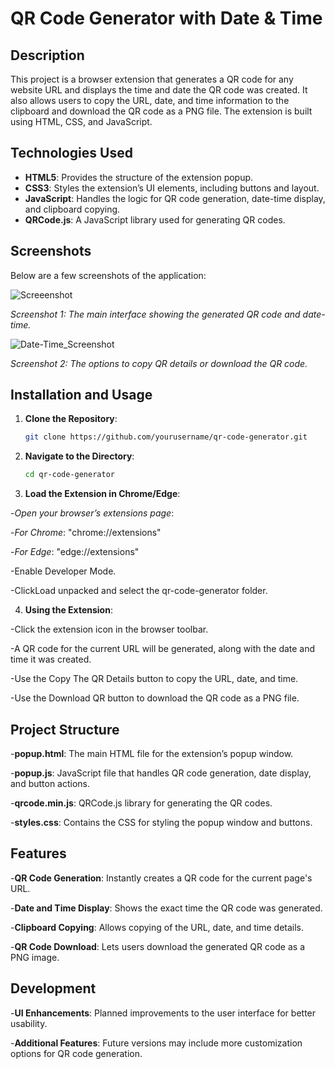 # QR Code Generator with Date & Time

## Description

This project is a browser extension that generates a QR code for any website URL and displays the time and date the QR code was created. It also allows users to copy the URL, date, and time information to the clipboard and download the QR code as a PNG file. The extension is built using HTML, CSS, and JavaScript.

## Technologies Used

- **HTML5**: Provides the structure of the extension popup.
- **CSS3**: Styles the extension’s UI elements, including buttons and layout.
- **JavaScript**: Handles the logic for QR code generation, date-time display, and clipboard copying.
- **QRCode.js**: A JavaScript library used for generating QR codes.

## Screenshots

Below are a few screenshots of the application:

![Screeenshot](https://github.com/user-attachments/assets/2a7376ca-8026-49eb-9626-f12752ab5c9d)





*Screenshot 1: The main interface showing the generated QR code and date-time.*

![Date-Time_Screenshot](https://github.com/user-attachments/assets/a96385a9-8a56-4689-98b4-fab3395e3f0b)




*Screenshot 2: The options to copy QR details or download the QR code.*


##   Installation and Usage

1. **Clone the Repository**:
   ```bash
   git clone https://github.com/yourusername/qr-code-generator.git

2. **Navigate to the Directory**:
   ```bash
   cd qr-code-generator

3. **Load the Extension in Chrome/Edge**:

-*Open your browser’s extensions page*:

-*For Chrome*: "chrome://extensions"

-*For Edge*: "edge://extensions"

-Enable Developer Mode.

-ClickLoad unpacked and select the qr-code-generator folder.

4.  **Using the Extension**:

-Click the extension icon in the browser toolbar.

-A QR code for the current URL will be generated, along with the date and time it was created.

-Use the Copy The QR Details button to copy the URL, date, and time.

-Use the Download QR button to download the QR code as a PNG file.


##   Project Structure
-**popup.html**: The main HTML file for the extension’s popup window.

-**popup.js**: JavaScript file that handles QR code generation, date display, and button actions.

-**qrcode.min.js**: QRCode.js library for generating the QR codes.

-**styles.css**: Contains the CSS for styling the popup window and buttons.

##   Features

-**QR Code Generation**: Instantly creates a QR code for the current page's URL.

-**Date and Time Display**: Shows the exact time the QR code was generated.

-**Clipboard Copying**: Allows copying of the URL, date, and time details.

-**QR Code Download**: Lets users download the generated QR code as a PNG image.

##   Development
-**UI Enhancements**: Planned improvements to the user interface for better usability.

-**Additional Features**: Future versions may include more customization options for QR code generation.
